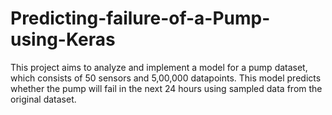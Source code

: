 # Predicting-failure-of-a-Pump-using-Keras
This project aims to analyze and implement a model for a pump dataset, which consists of 50 sensors and 5,00,000 datapoints. This model predicts whether the pump will fail in the next 24 hours using sampled data from the original dataset.
